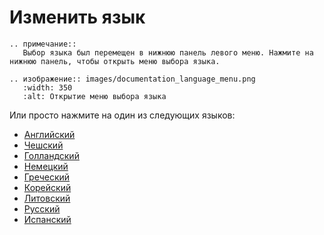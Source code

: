 # Изменить язык

```{eval-rst}
.. примечание::
   Выбор языка был перемещен в нижнюю панель левого меню. Нажмите на нижнюю панель, чтобы открыть меню выбора языка.
```

```{eval-rst}
.. изображение:: images/documentation_language_menu.png
   :width: 350
   :alt: Открытие меню выбора языка
```

Или просто нажмите на один из следующих языков:

- [Английский](https://androidaps.readthedocs.io/en/latest/)
- [Чешский](https://androidaps.readthedocs.io/cs/latest/)
- [Голландский](https://androidaps.readthedocs.io/nl/latest/)
- [Немецкий](https://androidaps.readthedocs.io/de/latest/)
- [Греческий](https://androidaps.readthedocs.io/el/latest/)
- [Корейский](https://androidaps.readthedocs.io/ko/latest/)
- [Литовский](https://androidaps.readthedocs.io/lt/latest/)
- [Русский](https://androidaps.readthedocs.io/ru/latest/)
- [Испанский](https://androidaps.readthedocs.io/es/latest/)

